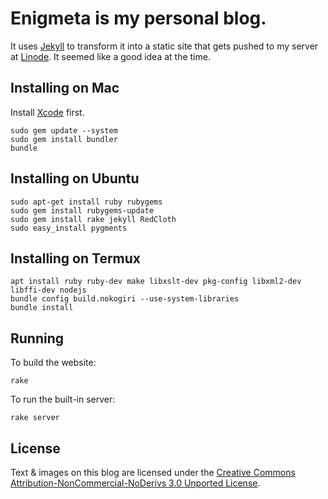 Enigmeta is my personal blog.
=============================

It uses [Jekyll][] to transform it into a static site that gets pushed to my server at [Linode][]. It seemed like a good idea at the time.

Installing on Mac
-----------------
Install [Xcode][] first.

    sudo gem update --system
    sudo gem install bundler
    bundle

Installing on Ubuntu
--------------------

    sudo apt-get install ruby rubygems
    sudo gem install rubygems-update
    sudo gem install rake jekyll RedCloth
    sudo easy_install pygments

Installing on Termux
--------------------

    apt install ruby ruby-dev make libxslt-dev pkg-config libxml2-dev libffi-dev nodejs
    bundle config build.nokogiri --use-system-libraries
    bundle install

Running
-------

To build the website:

    rake

To run the built-in server:

    rake server

License
-------
Text & images on this blog are licensed under the [Creative Commons Attribution-NonCommercial-NoDerivs 3.0 Unported License][cc].

[Jekyll]: http://github.com/mojombo/jekyll
[Linode]: http://www.linode.com/?r=4be4bc35d12677cff12e393c9f4dd167d9eb6dfb
[Xcode]: http://itunes.apple.com/us/app/xcode/id422352214
[cc]: http://creativecommons.org/licenses/by-nc-nd/3.0/

